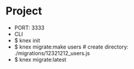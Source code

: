 # Project

-   PORT: 3333
-   CLI
-   \$ knex init
-   \$ knex migrate:make users # create directory: ./migrations/12321212_users.js
-   \$ knex migrate:latest
